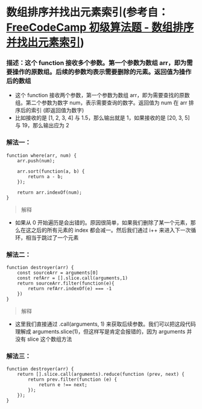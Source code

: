 # 数组排序并找出元素索引(参考自： [FreeCodeCamp 初级算法题 - 数组排序并找出元素索引](https://singsing.io/blog/fcc/basic-where-do-i-belong/#more))
### 描述：这个 function 接收多个参数。第一个参数为数组 arr，即为需要操作的原数组。后续的参数均表示需要删除的元素。返回值为操作后的数组
* 这个 function 接收两个参数，第一个参数为数组 arr，即为需要查找的原数组。第二个参数为数字 num，表示需要查询的数字。返回值为 num 在 arr 排序后的索引 (即返回值为数字)
* 比如接收的是 [1, 2, 3, 4] 与 1.5，那么输出就是 1，如果接收的是 [20, 3, 5] 与 19，那么输出应为 2
### 解法一：
```
function where(arr, num) {
    arr.push(num);
    
    arr.sort(function(a, b) {
        return a - b;
    });

    return arr.indexOf(num);
}
```
> 解释
 * 如果从 0 开始遍历是会出错的。原因很简单，如果我们删除了某一个元素，那么在这之后的所有元素的 index 都会减一。然后我们通过 i++ 来进入下一次循环，相当于跳过了一个元素
### 解法二：
```
function destroyer(arr) {
    const sourceArr = arguments[0]
    const refArr = [].slice.call(arguments,1)
    return sourceArr.filter(function(e){
        return refArr.indexOf(e) === -1
    })
}
```
> 解释
* 这里我们直接通过 .call(arguments, 1) 来获取后续参数。我们可以把这段代码理解成 arguments.slice(1)，但这样写是肯定会报错的，因为 arguments 并没有 slice 这个数组方法
### 解法三：
```
function destroyer(arr) {
    return [].slice.call(arguments).reduce(function (prev, next) {
        return prev.filter(function (e) {
            return e !== next;
        });
    });
}
```
